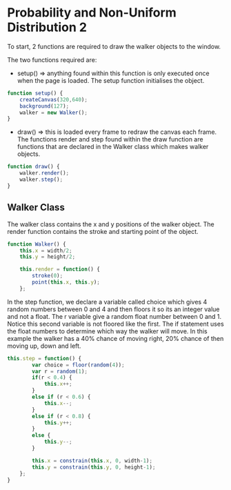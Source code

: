 # Probability and Non-Uniform Distribution 2

To start, 2 functions are required to draw the walker objects to the window. 

The two functions required are: 
- setup() => anything found within this function is only executed once when the page is loaded. The setup function initialises the object.

```js
function setup() {
	createCanvas(320,640);
	background(127);
	walker = new Walker();
}
```
- draw() => this is loaded every frame to redraw the canvas each frame. The functions render and step found within the draw function are functions that are declared in the Walker class which makes walker objects.

```js
function draw() {
	walker.render();
	walker.step();
}
```

## Walker Class
The walker class contains the x and  y positions of the walker object. The render function contains the stroke and starting point of the object. 


```js
function Walker() {
	this.x = width/2;
	this.y = height/2;

	this.render = function() {
		stroke(0);
		point(this.x, this.y);
	};
```

In the step function, we declare a variable called choice which gives 4 random numbers between 0 and 4 and then floors it so its an integer value and not a float. The r variable give a random float number between 0 and 1. Notice this second variable is not floored like the first. 
The if statement uses the float numbers to determine which way the walker will move. In this example the walker has a 40% chance of moving right, 20% chance of then moving up, down and left.  

```js
this.step = function() {
		var choice = floor(random(4));
		var r = random(1);					
		if(r < 0.4) {
			this.x++;
		}
		else if (r < 0.6) {
			this.x--;
		}
		else if (r < 0.8) {
			this.y++;
		}
		else {
			this.y--;
		}

		this.x = constrain(this.x, 0, width-1);
		this.y = constrain(this.y, 0, height-1);
	};
}
```

